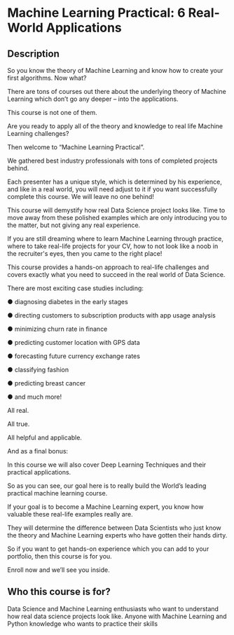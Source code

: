 # Machine Learning Practical: 6 Real-World Applications

## Description
So you know the theory of Machine Learning and know how to create your first algorithms. Now what? 

There are tons of courses out there about the underlying theory of Machine Learning which don’t go any deeper – into the applications.


This course is not one of them.

Are you ready to apply all of the theory and knowledge to real life Machine Learning challenges?  

Then welcome to “Machine Learning Practical”.



We gathered best industry professionals with tons of completed projects behind.

Each presenter has a unique style, which is determined by his experience, and like in a real world, you will need adjust to it if you want successfully complete this course. We will leave no one behind!



This course will demystify how real Data Science project looks like. Time to move away from these polished examples which are only introducing you to the matter, but not giving any real experience.



If you are still dreaming where to learn Machine Learning through practice, where to take real-life projects for your CV, how to not look like a noob in the recruiter's eyes, then you came to the right place!



This course provides a hands-on approach to real-life challenges and covers exactly what you need to succeed in the real world of Data Science.

 

There are most exciting case studies including:

●      diagnosing diabetes in the early stages

●      directing customers to subscription products with app usage analysis

●      minimizing churn rate in finance

●      predicting customer location with GPS data

●      forecasting future currency exchange rates

●      classifying fashion

●      predicting breast cancer

●      and much more!

 

All real.

All true.

All helpful and applicable.

And as a final bonus:

 

In this course we will also cover Deep Learning Techniques and their practical applications.

So as you can see, our goal here is to really build the World’s leading practical machine learning course.

If your goal is to become a Machine Learning expert, you know how valuable these real-life examples really are. 

They will determine the difference between Data Scientists who just know the theory and Machine Learning experts who have gotten their hands dirty.

So if you want to get hands-on experience which you can add to your portfolio, then this course is for you.

Enroll now and we’ll see you inside.

## Who this course is for?
Data Science and Machine Learning enthusiasts who want to understand how real data science projects look like.
Anyone with Machine Learning and Python knowledge who wants to practice their skills

